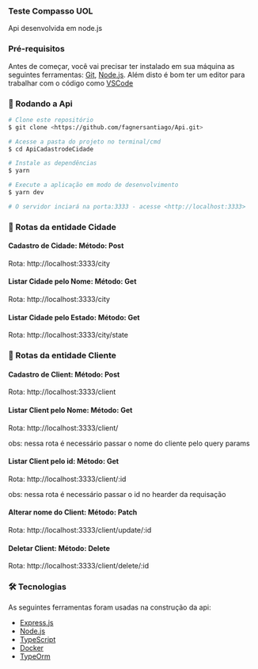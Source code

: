 ### Teste Compasso UOL

Api desenvolvida em node.js

### Pré-requisitos

Antes de começar, você vai precisar ter instalado em sua máquina as seguintes ferramentas:
[Git](https://git-scm.com), [Node.js](https://nodejs.org/en/).
Além disto é bom ter um editor para trabalhar com o código como [VSCode](https://code.visualstudio.com/)

### 🎲 Rodando a Api

```bash
# Clone este repositório
$ git clone <https://github.com/fagnersantiago/Api.git>

# Acesse a pasta do projeto no terminal/cmd
$ cd ApiCadastrodeCidade

# Instale as dependências
$ yarn

# Execute a aplicação em modo de desenvolvimento
$ yarn dev

# O servidor inciará na porta:3333 - acesse <http://localhost:3333>
```

### 🎲 Rotas da entidade Cidade

#### Cadastro de Cidade: Método: Post

Rota: http://localhost:3333/city

#### Listar Cidade pelo Nome: Método: Get

Rota: http://localhost:3333/city

#### Listar Cidade pelo Estado: Método: Get

Rota: http://localhost:3333/city/state

### 🎲 Rotas da entidade Cliente

#### Cadastro de Client: Método: Post

Rota: http://localhost:3333/client

#### Listar Client pelo Nome: Método: Get

Rota: http://localhost:3333/client/

obs: nessa rota é necessário passar o nome do cliente pelo query params

#### Listar Client pelo id: Método: Get

Rota: http://localhost:3333/client/:id

obs: nessa rota é necessário passar o id no hearder da requisação

#### Alterar nome do Client: Método: Patch

Rota: http://localhost:3333/client/update/:id

#### Deletar Client: Método: Delete

Rota: http://localhost:3333/client/delete/:id

### 🛠 Tecnologias

As seguintes ferramentas foram usadas na construção da api:

- [Express.js](https://expressjs.com/pt-br/)
- [Node.js](https://nodejs.org/en/)
- [TypeScript](https://www.typescriptlang.org/)
- [Docker](https://www.docker.com/)
- [TypeOrm](https://typeorm.io/#/)
